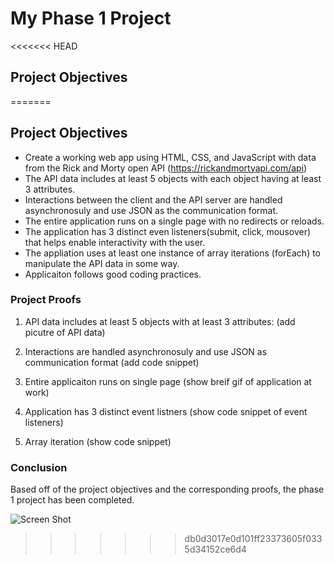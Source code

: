 # My Phase 1 Project


<<<<<<< HEAD
## Project Objectives
=======
## Project Objectives

- Create a working web app using HTML, CSS, and JavaScript with data from the Rick and Morty open API (https://rickandmortyapi.com/api)
- The API data includes at least 5 objects with each object having at least 3 attributes. 
- Interactions between the client and the API server are handled asynchronosuly and use JSON as the communication format. 
- The entire application runs on a single page with no redirects or reloads. 
- The application has 3 distinct even listeners(submit, click, mousover) that helps enable interactivity with the user. 
- The appliation uses at least one instance of array iterations (forEach) to manipulate the API data in some way. 
- Applicaiton follows good coding practices. 

### Project Proofs

1. API data includes at least 5 objects with at least 3 attributes:
(add picutre of API data)

2. Interactions are handled asynchronosuly and use JSON as communication format
(add code snippet)

3. Entire applicaiton runs on single page
(show breif gif of application at work)

4. Application has 3 distinct event listners
(show code snippet of event listeners)

5. Array iteration
(show code snippet)

### Conclusion
Based off of the project objectives and the corresponding proofs, the phase 1 project has been completed. 

![Screen Shot](https://user-images.githubusercontent.com/115802790/213282321-c3b7724a-9e7a-4fd7-b482-0da0d923c7aa.png)


>>>>>>> db0d3017e0d101ff23373605f0335d34152ce6d4
